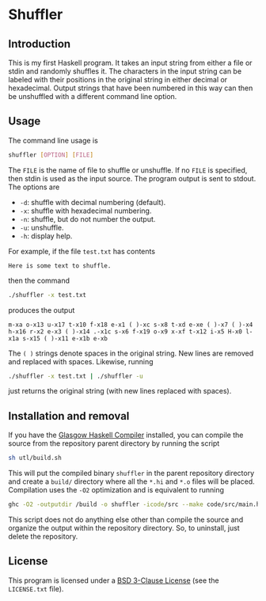 # Shuffler

## Introduction

This is my first Haskell program. It takes an input string from either a file or stdin and randomly shuffles it. The characters in the input string can be labeled with their positions in the original string in either decimal or hexadecimal. Output strings that have been numbered in this way can then be unshuffled with a different command line option.

## Usage

The command line usage is
```bash
shuffler [OPTION] [FILE]
```
The `FILE` is the name of file to shuffle or unshuffle. If no `FILE` is specified, then stdin is used as the input source. The program output is sent to stdout. The options are
* `-d`: shuffle with decimal numbering (default).
* `-x`: shuffle with hexadecimal numbering.
* `-n`: shuffle, but do not number the output.
* `-u`: unshuffle.
* `-h`: display help.

For example, if the file `test.txt` has contents
```text
Here is some text to shuffle.
```
then the command
```bash
./shuffler -x test.txt
```
produces the output
```text
m-xa o-x13 u-x17 t-x10 f-x18 e-x1 ( )-xc s-x8 t-xd e-xe ( )-x7 ( )-x4 h-x16 r-x2 e-x3 ( )-x14 .-x1c s-x6 f-x19 o-x9 x-xf t-x12 i-x5 H-x0 l-x1a s-x15 ( )-x11 e-x1b e-xb
```
The `( )` strings denote spaces in the original string. New lines are removed and replaced with spaces. Likewise, running
```bash
./shuffler -x test.txt | ./shuffler -u
```
just returns the original string (with new lines replaced with spaces).

## Installation and removal

If you have the [Glasgow Haskell Compiler](https://www.haskell.org/ghc) installed, you can compile the source from the repository parent directory by running the script
```bash
sh utl/build.sh
```
This will put the compiled binary `shuffler` in the parent repository directory and create a `build/` directory where all the `*.hi` and `*.o` files will be placed. Compilation uses the `-O2` optimization and is equivalent to running
```bash
ghc -O2 -outputdir /build -o shuffler -icode/src --make code/src/main.hs
```
This script does not do anything else other than compile the source and organize the output within the repository directory. So, to uninstall, just delete the repository.

## License

This program is licensed under a [BSD 3-Clause License](http://opensource.org/licenses/BSD-3-Clause) (see the `LICENSE.txt` file).
